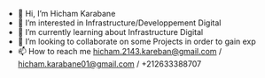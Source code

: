 - 👋 Hi, I’m Hicham Karabane
- 👀 I’m interested in Infrastructure/Developpement Digital 
- 🌱 I’m currently learning about Infrastructure Digital
- 💞️ I’m looking to collaborate on some Projects in order to gain exp
- 📫 How to reach me hicham.2143.kareban@gmail.com / hicham.karabane01@gmail.com / +212633388707

<!---
KB-Hicham/KB-Hicham is a ✨ special ✨ repository because its `README.md` (this file) appears on your GitHub profile.
You can click the Preview link to take a look at your changes.
--->
